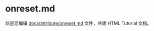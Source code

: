 onreset.md
===

欢迎您编辑 <a target="__blank" href="https://github.com/jaywcjlove/html-tutorial/blob/master/docs/attribute/onreset.md">docs/attribute/onreset.md</a> 文件，共建 HTML Tutorial 文档。